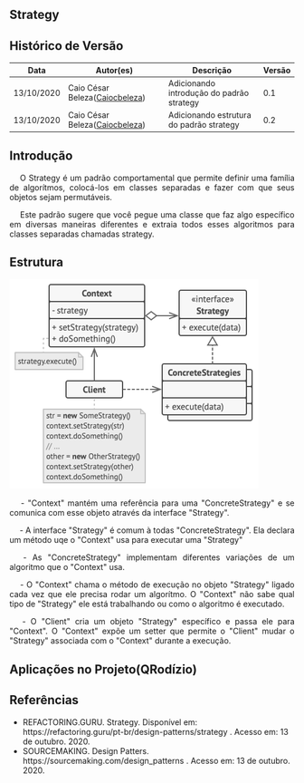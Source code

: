 ## Strategy
## Histórico de Versão

<table>
  <thead>
    <tr>
      <th>Data</th>
      <th>Autor(es)</th>
      <th>Descrição</th>
      <th>Versão</th>
    </tr>
  </thead>

  <tbody>
    <tr>
      <td>13/10/2020</td>
      <td>
        Caio César Beleza(<a target="blank" href="https://github.com/Caiocbeleza">Caiocbeleza</a>)
      </td>
      <td>Adicionando introdução do padrão strategy </td>
      <td>0.1</td>
    </tr>
    <tr>
      <td>13/10/2020</td>
      <td>
        Caio César Beleza(<a target="blank" href="https://github.com/Caiocbeleza">Caiocbeleza</a>)
      </td>
      <td>Adicionando estrutura do padrão strategy </td>
      <td>0.2</td>
    </tr>
  </tbody>
</table>

## Introdução

<p align="justify">&emsp;
O Strategy é um padrão comportamental que permite definir uma família de algorítmos, colocá-los em classes separadas e fazer com que seus objetos sejam permutáveis.
</p>
<p align="justify">&emsp;
Este padrão sugere que você pegue uma classe que faz algo específico em diversas maneiras diferentes e extraia todos esses algoritmos para classes separadas chamadas strategy.
</p>

## Estrutura
![Estrutura Strategy](../../images/design_patterns/strategyStructure.png)

<p align="justify">&emsp;
- "Context" mantém uma referência para uma "ConcreteStrategy" e se comunica com esse objeto através da interface "Strategy".
</p>
<p align="justify">&emsp;
- A interface "Strategy" é comum à todas "ConcreteStrategy". Ela declara um método uqe o "Context" usa para executar uma "Strategy"
</p>
<p align="justify">&emsp;
- As "ConcreteStrategy" implementam diferentes variações de um algoritmo que o "Context" usa.
</p>
<p align="justify">&emsp;
- O "Context" chama o método de execução no objeto "Strategy" ligado cada vez que ele precisa rodar um algorítmo. O "Context" não sabe qual tipo de "Strategy" ele está trabalhando ou como o algoritmo é executado.
</p>
<p align="justify">&emsp;
- O "Client" cria um objeto "Strategy" específico e passa ele para "Context". O "Context" expõe um setter que permite o "Client" mudar o "Strategy" associada com o "Context" durante a execução.
</p>


## Aplicações no Projeto(QRodízio)

## Referências
<ul>
<li>
REFACTORING.GURU. Strategy. Disponível em: https://refactoring.guru/pt-br/design-patterns/strategy . Acesso em: 13 de outubro. 2020.
</li>
<li>
SOURCEMAKING. Design Patters. https://sourcemaking.com/design_patterns . Acesso em: 13 de outubro. 2020.
</li>
</ul>

